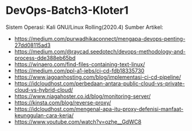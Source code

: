 # DevOps-Batch3-Kloter1

Sistem Operasi: Kali GNU/Linux Rolling(2020.4)
Sumber Artikel:
- https://medium.com/purwadhikaconnect/mengapa-devops-penting-27dd08115ad3
- https://medium.com/@raycad.seedotech/devops-methodology-and-process-dde388eb65bd
- https://winaero.com/find-files-containing-text-linux/ 
- https://medium.com/ppl-a1-iebs/ci-cd-fdb18335730
- https://www.jagoanhosting.com/blog/implementasi-ci-cd-pipeline/ 
- https://idcloudhost.com/perbedaan-antara-public-cloud-vs-private-cloud-vs-hybrid-cloud/
- https://www.niagahoster.co.id/blog/monitoring-server/
- https://kinsta.com/blog/reverse-proxy/
- https://idcloudhost.com/mengenal-apa-itu-proxy-defenisi-manfaat-keunggulan-cara-kerja/ 
- https://www.youtube.com/watch?v=ozhe__GdWC8 
